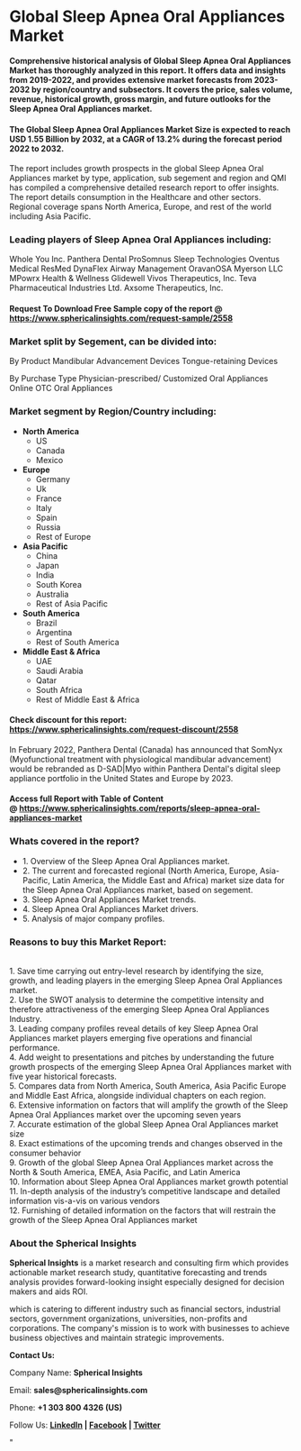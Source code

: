 <h1 class="news-post-title">Global Sleep Apnea Oral Appliances Market</h1>
<p><strong>Comprehensive historical analysis of Global Sleep Apnea Oral Appliances Market has thoroughly analyzed in this report. It offers data and insights from 2019-2022, and provides extensive market forecasts from 2023-2032 by region/country and subsectors. It covers the price, sales volume, revenue, historical growth, gross margin, and future outlooks for the Sleep Apnea Oral Appliances market.</strong></p>
<h4><strong>The Global Sleep Apnea Oral Appliances Market Size is expected to reach USD 1.55 Billion by 2032, at a CAGR of 13.2% during the forecast period 2022 to 2032. </strong></h4>
<p>The report includes growth prospects in the global Sleep Apnea Oral Appliances market by type, application, sub segement and region and QMI has compiled a comprehensive detailed research report to offer insights. The report details consumption in the Healthcare and other sectors. Regional coverage spans North America, Europe, and rest of the world including Asia Pacific.</p>
<h3><strong>Leading players of Sleep Apnea Oral Appliances including:</strong></h3>
<p>Whole You Inc. Panthera Dental ProSomnus Sleep Technologies Oventus Medical ResMed DynaFlex Airway Management OravanOSA Myerson LLC MPowrx Health &amp; Wellness Glidewell Vivos Therapeutics, Inc. Teva Pharmaceutical Industries Ltd. Axsome Therapeutics, Inc.</p>
<h4>Request To Download Free Sample copy of the report  @ <a href="https://www.sphericalinsights.com/request-sample/2558">https://www.sphericalinsights.com/request-sample/2558</a></h4>
<h3><strong>Market split by Segement, can be divided into:</strong></h3>
<p>By Product Mandibular Advancement Devices Tongue-retaining Devices</p>
<p>By Purchase Type Physician-prescribed/ Customized Oral Appliances Online OTC Oral Appliances</p>
<h3><strong>Market segment by Region/Country including:</strong></h3>
<ul>
<li><strong>North America</strong>
<ul>
<li>US</li>
<li>Canada</li>
<li>Mexico</li>
</ul>
</li>
<li><strong>Europe</strong>
<ul>
<li>Germany</li>
<li>Uk</li>
<li>France</li>
<li>Italy</li>
<li>Spain</li>
<li>Russia</li>
<li>Rest of Europe</li>
</ul>
</li>
<li><strong>Asia Pacific</strong>
<ul>
<li>China</li>
<li>Japan</li>
<li>India</li>
<li>South Korea</li>
<li>Australia</li>
<li>Rest of Asia Pacific</li>
</ul>
</li>
<li><strong>South America</strong>
<ul>
<li>Brazil</li>
<li>Argentina</li>
<li>Rest of South America</li>
</ul>
</li>
<li><strong>Middle East &amp; Africa</strong>
<ul>
<li>UAE</li>
<li>Saudi Arabia</li>
<li>Qatar</li>
<li>South Africa</li>
<li>Rest of Middle East &amp; Africa</li>
</ul>
</li>
</ul>
<h4>Check discount for this report: <a href="https://www.sphericalinsights.com/request-discount/2558">https://www.sphericalinsights.com/request-discount/2558</a></h4>
<p>In February 2022, Panthera Dental (Canada) has announced that SomNyx (Myofunctional treatment with physiological mandibular advancement) would be rebranded as D-SAD|Myo within Panthera Dental's digital sleep appliance portfolio in the United States and Europe by 2023.</p>
<h4>Access full Report with Table of Content @&nbsp;<a href="https://www.sphericalinsights.com/reports/sleep-apnea-oral-appliances-market">https://www.sphericalinsights.com/reports/sleep-apnea-oral-appliances-market</a>&nbsp;</h4>
<h3><strong>Whats covered in the report?</strong></h3>
<ul>
<li>1. Overview of the Sleep Apnea Oral Appliances market.</li>
<li>2. The current and forecasted regional (North America, Europe, Asia-Pacific, Latin America, the Middle East and Africa) market size data for the Sleep Apnea Oral Appliances market, based on segement.</li>
<li>3. Sleep Apnea Oral Appliances Market trends.</li>
<li>4. Sleep Apnea Oral Appliances Market drivers.</li>
<li>5. Analysis of major company profiles.</li>
</ul>
<h3><strong>Reasons to buy this Market Report:</strong></h3>
<p><br /> 1. Save time carrying out entry-level research by identifying the size, growth, and leading players in the emerging Sleep Apnea Oral Appliances market.<br /> 2. Use the SWOT analysis to determine the competitive intensity and therefore attractiveness of the emerging Sleep Apnea Oral Appliances Industry.<br /> 3. Leading company profiles reveal details of key Sleep Apnea Oral Appliances market players emerging five operations and financial performance.<br /> 4. Add weight to presentations and pitches by understanding the future growth prospects of the emerging Sleep Apnea Oral Appliances market with five year historical forecasts.<br /> 5. Compares data from North America, South America, Asia Pacific Europe and Middle East Africa, alongside individual chapters on each region.<br /> 6. Extensive information on factors that will amplify the growth of the Sleep Apnea Oral Appliances market over the upcoming seven years<br /> 7. Accurate estimation of the global Sleep Apnea Oral Appliances market size <br /> 8. Exact estimations of the upcoming trends and changes observed in the consumer behavior <br /> 9. Growth of the global Sleep Apnea Oral Appliances market across the North &amp; South America, EMEA, Asia Pacific, and Latin America<br /> 10. Information about Sleep Apnea Oral Appliances market growth potential<br /> 11. In-depth analysis of the industry&rsquo;s competitive landscape and detailed information vis-a-vis on various vendors<br /> 12. Furnishing of detailed information on the factors that will restrain the growth of the Sleep Apnea Oral Appliances market</p>
<h3><strong>About the Spherical Insights</strong></h3>
<p><strong>Spherical Insights</strong> is a market research and consulting firm which provides actionable market research study, quantitative forecasting and trends analysis provides forward-looking insight especially designed for decision makers and aids ROI.</p>
<p>which is catering to different industry such as financial sectors, industrial sectors, government organizations, universities, non-profits and corporations. The company's mission is to work with businesses to achieve business objectives and maintain strategic improvements.</p>
<p><strong>Contact Us:</strong></p>
<p>Company Name: <strong>Spherical Insights</strong></p>
<p>Email: <strong>sales@sphericalinsights.com</strong></p>
<p>Phone: <strong>+1 303 800 4326 (US)</strong></p>
<p>Follow Us: <strong><a href="https://www.linkedin.com/company/spherical-insight/"><u>LinkedIn</u></a> | <a href="https://www.facebook.com/sphericalinsights22"><u>Facebook</u></a> | <a href="https://twitter.com/SInsights_US"><u>Twitter</u></a></strong></p>
<p>"</p>
